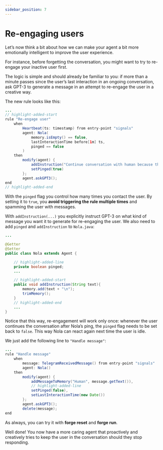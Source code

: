 ```yaml
---
sidebar_position: 7
---
```


# Re-engaging users

Let’s now think a bit about how we can make your agent a bit more emotionally intelligent to improve the user experience.

For instance, before forgetting the conversation, you might want to try to re-engage your inactive user first.

The logic is simple and should already be familiar to you:
if more than a minute passes since the user’s last interaction in an ongoing conversation,
ask GPT-3 to generate a message in an attempt to re-engage the user in a creative way.

The new rule looks like this:

```java title="rules/nola/Conversation.drl"
...
// highlight-added-start
rule "Re-engage user"
    when
        Heartbeat(ts: timestamp) from entry-point "signals"
        agent: Nola(
            memory.isEmpty() == false,
            lastInteractionTime before[1m] ts,
            pinged == false
        )
    then
        modify(agent) {
            addInstruction("Continue conversation with human because they are inactive."),
            setPinged(true)
        };
        agent.askGPT3();
end
// highlight-added-end
```

With the ```pinged``` flag you control how many times you contact the user.
By setting it to ```true```, you **avoid triggering the rule multiple times** and spamming the user with messages.

With ```addInstruction(...)``` you explicitly instruct GPT-3 on what kind of message you want it to generate for re-engaging the user.
We also need to add ```pinged``` and ```addInstruction``` to ```Nola.java```:

```java title="models/agents/Nola.java"
...

@Getter
@Setter
public class Nola extends Agent {

    // highlight-added-line
    private boolean pinged;
    ...

    // highlight-added-start
    public void addInstruction(String text){
        memory.add(text + "\n");
        trimMemory();
    }
    // highlight-added-end
    ...
}
```

Notice that this way, re-engagement will work only once: whenever the user continues the conversation after Nola’s ping,
the ```pinged``` flag needs to be set back to ```false```. This way Nola can react again next time the user is idle.


We just add the following line to ```"Handle message"```:

```java title="rules/nola/Conversation.drl"
...
rule "Handle message"
    when
        message: TelegramReceivedMessage() from entry-point "signals"
        agent: Nola()
    then
        modify(agent) {
            addMessageToMemory("Human", message.getText()),
            // highlight-added-line
            setPinged(false),
            setLastInteractionTime(new Date())
        };
        agent.askGPT3();
        delete(message);
end
```

As always, you can try it with **forge reset** and **forge run**.

Well done! You now have a more caring agent that proactively and creatively tries to keep the user in the conversation should they stop responding.

